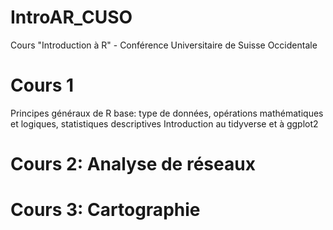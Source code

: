 # IntroAR_CUSO
Cours "Introduction à R" - Conférence Universitaire de Suisse Occidentale

# Cours 1

Principes généraux de R base: type de données, opérations mathématiques et logiques, statistiques descriptives
Introduction au tidyverse et à ggplot2

# Cours 2: Analyse de réseaux

# Cours 3: Cartographie

